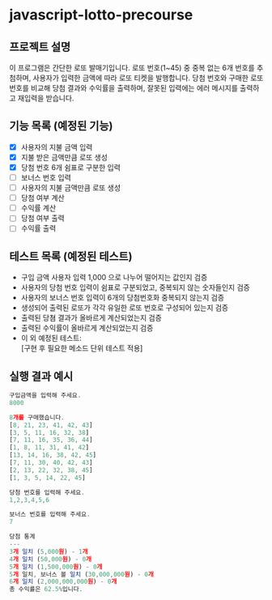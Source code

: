 # javascript-lotto-precourse

## 프로젝트 설명
이 프로그램은 간단한 로또 발매기입니다. 로또 번호(1~45) 중 중복 없는 6개 번호를 추첨하며, 사용자가 입력한 금액에 따라 로또 티켓을 발행합니다. 당첨 번호와 구매한 로또 번호를 비교해 당첨 결과와 수익률을 출력하며, 잘못된 입력에는 에러 메시지를 출력하고 재입력을 받습니다.

## 기능 목록 (예정된 기능)
- [x] 사용자의 지불 금액 입력
- [x] 지불 받은 금액만큼 로또 생성
- [x] 당첨 번호 6개 쉼표로 구분한 입력
- [ ] 보너스 번호 입력
- [ ] 사용자의 지불 금액만큼 로또 생성
- [ ] 당첨 여부 계산
- [ ] 수익률 계산
- [ ] 당첨 여부 출력
- [ ] 수익률 출력

## 테스트 목록 (예정된 테스트)
- 구입 금액 사용자 입력 1,000 으로 나누어 떨어지는 값인지 검증
- 사용자의 당첨 번호 입력이 쉼표로 구분되었고, 중복되지 않는 숫자들인지 검증
- 사용자의 보너스 번호 입력이 6개의 당첨번호화 중복되지 않는지 검증
- 생성되어 출력된 로또가 각각 유일한 로또 번호로 구성되어 있는지 검증
- 출력된 당쳠 결과가 올바르게 계산되었는지 검증
- 출력된 수익률이 올바르게 계산되었는지 검증
- 이 외 예정된 테스트:  
[구현 후 필요한 메소드 단위 테스트 적용]

## 실행 결과 예시
```js
구입금액을 입력해 주세요.
8000

8개를 구매했습니다.
[8, 21, 23, 41, 42, 43] 
[3, 5, 11, 16, 32, 38] 
[7, 11, 16, 35, 36, 44] 
[1, 8, 11, 31, 41, 42] 
[13, 14, 16, 38, 42, 45] 
[7, 11, 30, 40, 42, 43] 
[2, 13, 22, 32, 38, 45] 
[1, 3, 5, 14, 22, 45]

당첨 번호를 입력해 주세요.
1,2,3,4,5,6

보너스 번호를 입력해 주세요.
7

당첨 통계
---
3개 일치 (5,000원) - 1개
4개 일치 (50,000원) - 0개
5개 일치 (1,500,000원) - 0개
5개 일치, 보너스 볼 일치 (30,000,000원) - 0개
6개 일치 (2,000,000,000원) - 0개
총 수익률은 62.5%입니다.
```

